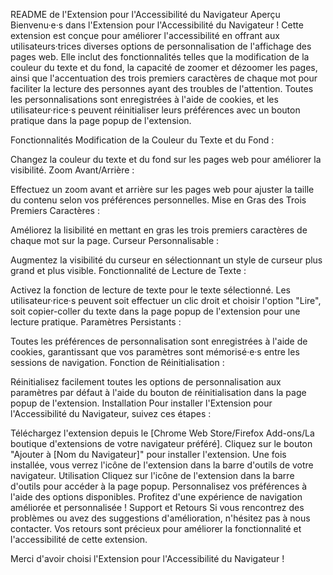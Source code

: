 
README de l'Extension pour l'Accessibilité du Navigateur
Aperçu
Bienvenu·e·s dans l'Extension pour l'Accessibilité du Navigateur ! Cette extension est conçue pour améliorer l'accessibilité en offrant aux utilisateurs·trices diverses options de personnalisation de l'affichage des pages web. Elle inclut des fonctionnalités telles que la modification de la couleur du texte et du fond, la capacité de zoomer et dézoomer les pages, ainsi que l'accentuation des trois premiers caractères de chaque mot pour faciliter la lecture des personnes ayant des troubles de l'attention. Toutes les personnalisations sont enregistrées à l'aide de cookies, et les utilisateur·rice·s peuvent réinitialiser leurs préférences avec un bouton pratique dans la page popup de l'extension.

Fonctionnalités
Modification de la Couleur du Texte et du Fond :

Changez la couleur du texte et du fond sur les pages web pour améliorer la visibilité.
Zoom Avant/Arrière :

Effectuez un zoom avant et arrière sur les pages web pour ajuster la taille du contenu selon vos préférences personnelles.
Mise en Gras des Trois Premiers Caractères :

Améliorez la lisibilité en mettant en gras les trois premiers caractères de chaque mot sur la page.
Curseur Personnalisable :

Augmentez la visibilité du curseur en sélectionnant un style de curseur plus grand et plus visible.
Fonctionnalité de Lecture de Texte :

Activez la fonction de lecture de texte pour le texte sélectionné. Les utilisateur·rice·s peuvent soit effectuer un clic droit et choisir l'option "Lire", soit copier-coller du texte dans la page popup de l'extension pour une lecture pratique.
Paramètres Persistants :

Toutes les préférences de personnalisation sont enregistrées à l'aide de cookies, garantissant que vos paramètres sont mémorisé·e·s entre les sessions de navigation.
Fonction de Réinitialisation :

Réinitialisez facilement toutes les options de personnalisation aux paramètres par défaut à l'aide du bouton de réinitialisation dans la page popup de l'extension.
Installation
Pour installer l'Extension pour l'Accessibilité du Navigateur, suivez ces étapes :

Téléchargez l'extension depuis le [Chrome Web Store/Firefox Add-ons/La boutique d'extensions de votre navigateur préféré].
Cliquez sur le bouton "Ajouter à [Nom du Navigateur]" pour installer l'extension.
Une fois installée, vous verrez l'icône de l'extension dans la barre d'outils de votre navigateur.
Utilisation
Cliquez sur l'icône de l'extension dans la barre d'outils pour accéder à la page popup.
Personnalisez vos préférences à l'aide des options disponibles.
Profitez d'une expérience de navigation améliorée et personnalisée !
Support et Retours
Si vous rencontrez des problèmes ou avez des suggestions d'amélioration, n'hésitez pas à nous contacter. Vos retours sont précieux pour améliorer la fonctionnalité et l'accessibilité de cette extension.

Merci d'avoir choisi l'Extension pour l'Accessibilité du Navigateur !